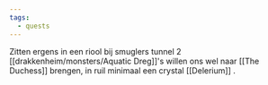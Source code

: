 ```yaml
---
tags:
  - quests
---
```

Zitten ergens in een riool bij smuglers tunnel 2 [[drakkenheim/monsters/Aquatic Dreg]]'s willen ons wel naar [[The Duchess]] brengen, in ruil minimaal een crystal [[Delerium]] .